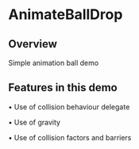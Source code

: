 # AnimateBallDrop

## Overview
Simple animation ball demo 

## Features in this demo

• Use of collision behaviour delegate

• Use of gravity

• Use of collision factors and barriers


